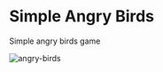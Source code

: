 # Simple Angry Birds  
 Simple angry birds game

![angry-birds](https://user-images.githubusercontent.com/69505917/115720618-e9989180-a385-11eb-879a-6c0a901a8718.JPG)
